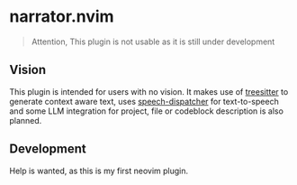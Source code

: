 # narrator.nvim

> Attention, This plugin is not usable as it is still under development

## Vision

This plugin is intended for users with no vision. It makes use of [treesitter](https://github.com/nvim-treesitter/nvim-treesitter) to generate context aware text, uses [speech-dispatcher](https://github.com/brailcom/speechd) for text-to-speech and some LLM integration for project, file or codeblock description is also planned.

## Development

Help is wanted, as this is my first neovim plugin. 
